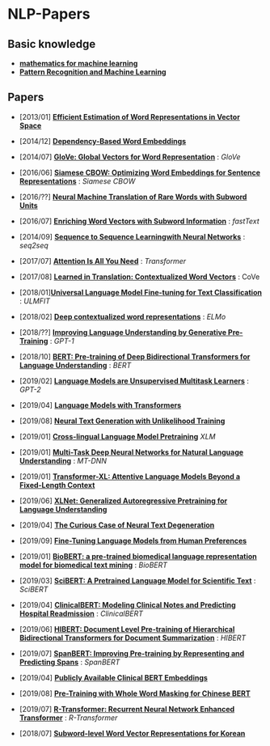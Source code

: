# NLP-Papers

## Basic knowledge

- **[mathematics for machine learning](https://mml-book.github.io/book/mml-book.pdf)**
- **[Pattern Recognition and Machine Learning](http://users.isr.ist.utl.pt/~wurmd/Livros/school/Bishop%20-%20Pattern%20Recognition%20And%20Machine%20Learning%20-%20Springer%20%202006.pdf)**

## Papers

- [2013/01] **[Efficient Estimation of Word Representations in Vector Space](https://arxiv.org/pdf/1301.3781.pdf)**	
- [2014/12] **[Dependency-Based Word Embeddings](https://www.aclweb.org/anthology/P14-2050.pdf)**
- [2014/07] **[GloVe: Global Vectors for Word Representation](https://nlp.stanford.edu/pubs/glove.pdf)** : *GloVe*
- [2016/06] **[Siamese CBOW: Optimizing Word Embeddings for Sentence Representations](https://arxiv.org/pdf/1606.04640.pdf)** : *Siamese CBOW*
- [2016/??] **[Neural Machine Translation of Rare Words with Subword Units](https://www.aclweb.org/anthology/P16-1162.pdf)**
- [2016/07] **[Enriching Word Vectors with Subword Information](https://arxiv.org/pdf/1607.04606.pdf)** : *fastText*

- [2014/09] **[Sequence to Sequence Learningwith Neural Networks](https://arxiv.org/pdf/1409.3215.pdf)** : *seq2seq*
- [2017/07] **[Attention Is All You Need](https://arxiv.org/pdf/1706.03762.pdf)** : *Transformer*

- [2017/08] **[Learned in Translation: Contextualized Word Vectors](http://papers.nips.cc/paper/7209-learned-in-translation-contextualized-word-vectors.pdf)** : CoVe
- [2018/01]**[Universal Language Model Fine-tuning for Text Classification](https://arxiv.org/pdf/1801.06146.pdf)** : *ULMFIT*
- [2018/02] **[Deep contextualized word representations](https://arxiv.org/pdf/1802.05365.pdf)** : *ELMo* 

- [2018/??] **[Improving Language Understanding by Generative Pre-Training](https://s3-us-west-2.amazonaws.com/openai-assets/research-covers/language-unsupervised/language_understanding_paper.pdf)** : *GPT-1* 
- [2018/10] **[BERT: Pre-training of Deep Bidirectional Transformers for Language Understanding](https://arxiv.org/pdf/1810.04805.pdf)** : *BERT* 	
- [2019/02] **[Language Models are Unsupervised Multitask Learners](https://d4mucfpksywv.cloudfront.net/better-language-models/language_models_are_unsupervised_multitask_learners.pdf)** : *GPT-2* 

- [2019/04] **[Language Models with Transformers](https://arxiv.org/abs/1904.09408)** 

- [2019/08] **[Neural Text Generation with Unlikelihood Training](https://arxiv.org/pdf/1908.04319.pdf)** 
- [2019/01] **[Cross-lingual Language Model Pretraining](https://arxiv.org/pdf/1901.07291.pdf)** *XLM* 
- [2019/01] **[Multi-Task Deep Neural Networks for Natural Language Understanding](https://arxiv.org/pdf/1901.11504.pdf)** : *MT-DNN*	

- [2019/01] **[Transformer-XL: Attentive Language Models Beyond a Fixed-Length Context](https://arxiv.org/abs/1901.02860)** 	
- [2019/06] **[XLNet: Generalized Autoregressive Pretraining for Language Understanding](https://arxiv.org/abs/1906.08237)**

- [2019/04] **[The Curious Case of Neural Text Degeneration](https://arxiv.org/pdf/1904.09751.pdf)**
- [2019/09] **[Fine-Tuning Language Models from Human Preferences](https://arxiv.org/abs/1909.08593)** 

- [2019/01] **[BioBERT: a pre-trained biomedical language representation model for biomedical text mining](https://arxiv.org/ftp/arxiv/papers/1901/1901.08746.pdf)** : *BioBERT* 
- [2019/03] **[SciBERT: A Pretrained Language Model for Scientific Text](https://arxiv.org/abs/1903.10676.pdf)** : *SciBERT*
- [2019/04] **[ClinicalBERT: Modeling Clinical Notes and Predicting Hospital Readmission](https://arxiv.org/abs/1904.05342.pdf)** : *ClinicalBERT* 
- [2019/06] **[HIBERT: Document Level Pre-training of Hierarchical Bidirectional Transformers for Document Summarization](https://arxiv.org/pdf/1905.06566.pdf)** : *HIBERT* 
- [2019/07] **[SpanBERT: Improving Pre-training by Representing and Predicting Spans](https://arxiv.org/abs/1907.10529)** : *SpanBERT*
- [2019/04] **[Publicly Available Clinical BERT Embeddings](https://arxiv.org/abs/1904.03323.pdf)** 
- [2019/08] **[Pre-Training with Whole Word Masking for Chinese BERT](https://arxiv.org/pdf/1906.08101.pdf)** 

- [2019/07] **[R-Transformer: Recurrent Neural Network Enhanced Transformer](https://arxiv.org/abs/1907.05572)** : *R-Transformer*

- [2018/07] **[Subword-level Word Vector Representations for Korean](https://www.aclweb.org/anthology/P18-1226.pdf)**
